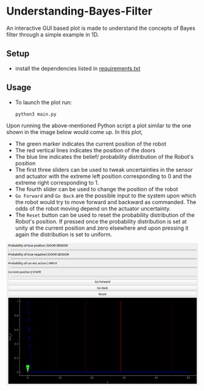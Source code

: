 # Understanding-Bayes-Filter
An interactive GUI based plot is made to understand the concepts of Bayes filter through a simple example in 1D. 

## Setup
- install the dependencies listed in [requirements.txt](./requirements.txt)

## Usage 
- To launch the plot run:
    ``` console
    python3 main.py
    ```

Upon running the above-mentioned Python script a plot similar to the one shown in the image below would come up. In this plot, 
- The green marker indicates the current position of the robot
- The red vertical lines indicates the position of the doors
- The blue line indicates the belief/ probability distribution of the Robot's position 
- The first three sliders can be used to tweak uncertainties in the sensor and actuator with the extreme left position corresponding to 0 and the extreme right corresponding to 1. 
- The fourth slider can be used to change the position of the robot
- `Go Forward` and `Go Back` are the possible input to the system upon which the robot would try to move forward and backward as commanded. The odds of the robot moving depend on the actuator uncertainty.
- The `Reset` button can be used to reset the probability distribution of the Robot's position. If pressed once the probability distribution is set at unity at the current position and zero elsewhere and upon pressing it again the distribution is set to uniform.

![plot](./plot.png)
